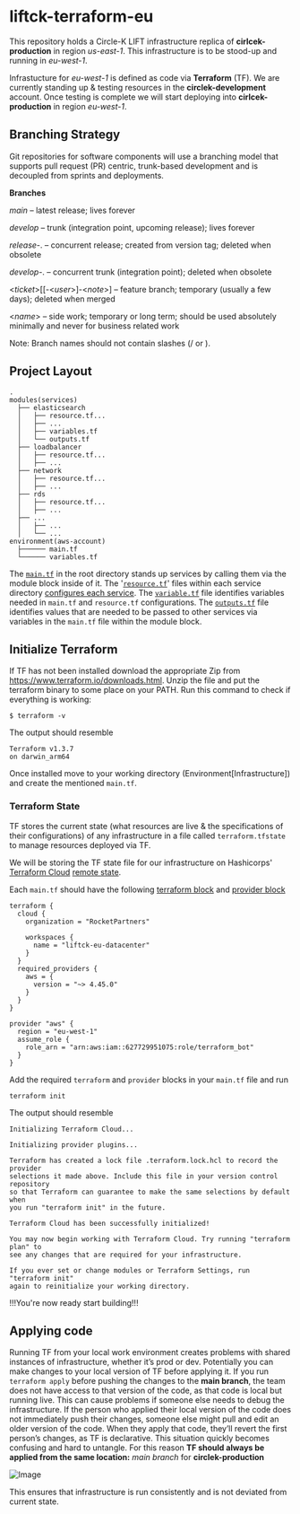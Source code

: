 # liftck-terraform-eu

This repository holds a Circle-K LIFT infrastructure replica of **cirlcek-production** in region *us-east-1*.
This infrastructure is to be stood-up and running in *eu-west-1*. 

Infrastucture for *eu-west-1* is defined as code via **Terraform** (TF). We are currently standing up & testing resources in the **circlek-development** account. Once testing is complete we will start deploying into **cirlcek-production** in region *eu-west-1*.

## Branching Strategy
Git repositories for software components will use a branching model that supports pull request (PR) centric, trunk-based development and is decoupled from sprints and deployments.
  
**Branches**
  
*main* – latest release; lives forever

*develop* – trunk (integration point, upcoming release); lives forever

*release*-<major>.<minor> – concurrent release; created from version tag; deleted when obsolete

*develop*-<major>.<minor> – concurrent trunk (integration point); deleted when obsolete

<*ticket*>[[-<*user*>]-<*note*>] – feature branch; temporary (usually a few days); deleted when merged

<*name*> – side work; temporary or long term; should be used absolutely minimally and never for business related work

Note: Branch names should not contain slashes (/ or \).
  
## Project Layout
```
.
modules(services)
  ├── elasticsearch
  │   ├── resource.tf...
  │   ├── ...
  │   ├── variables.tf
  │   └── outputs.tf
  ├── loadbalancer
  │   ├── resource.tf...
  │   ├── ...
  ├── network
  │   ├── resource.tf...
  │   ├── ...
  ├── rds
  │   ├── resource.tf...
  │   ├── ...
  ├── ...
  │   ├── ...
  │   └── ...
environment(aws-account)
  ├────── main.tf
  └────── variables.tf
```
The [`main.tf`](https://developer.hashicorp.com/terraform/tutorials/aws-get-started/aws-build) in the root directory stands up services by calling them via the module block inside of it. The '[`resource.tf`](https://developer.hashicorp.com/terraform/tutorials/aws-get-started/aws-build)' files within each service directory [configures each service](https://developer.hashicorp.com/terraform/language/resources). The [`variable.tf`](https://developer.hashicorp.com/terraform/tutorials/aws-get-started/aws-variables) file identifies variables needed in `main.tf` and `resource.tf` configurations. The [`outputs.tf`](https://developer.hashicorp.com/terraform/language/values/outputs) file identifies values that are needed to be passed to other services via variables in the `main.tf` file within the module block.
 
## Initialize Terraform

If TF has not been installed download the appropriate Zip from https://www.terraform.io/downloads.html. Unzip the file and put the terraform binary to some place on your PATH.
Run this command to check if everything is working:
```
$ terraform -v
```

The output should resemble
```
Terraform v1.3.7
on darwin_arm64
```

Once installed move to your working directory (Environment[Infrastructure]) and create the mentioned `main.tf`.

### Terraform State
TF stores the current state (what resources are live & the specifications of their configurations) of any infrastructure in a file called `terraform.tfstate` to manage resources deployed via TF.

We will be storing the TF state file for our infrastructure on Hashicorps' [Terraform Cloud](https://cloud.hashicorp.com/products/terraform) [remote state](https://developer.hashicorp.com/terraform/cloud-docs/workspaces/state).

Each `main.tf` should have the following [terraform block](https://developer.hashicorp.com/terraform/language/settings) and [provider block](https://registry.terraform.io/providers/hashicorp/aws/latest/docs)
```
terraform {
  cloud {
    organization = "RocketPartners"

    workspaces {
      name = "liftck-eu-datacenter"
    }
  }
  required_providers {
    aws = {
      version = "~> 4.45.0"
    }
  }
}

provider "aws" {
  region = "eu-west-1"
  assume_role {
    role_arn = "arn:aws:iam::627729951075:role/terraform_bot"
  }
}
```

Add the required `terraform` and `provider` blocks in your `main.tf` file and run
```
terraform init
```



The output should resemble
```
Initializing Terraform Cloud...

Initializing provider plugins...

Terraform has created a lock file .terraform.lock.hcl to record the provider
selections it made above. Include this file in your version control repository
so that Terraform can guarantee to make the same selections by default when
you run "terraform init" in the future.

Terraform Cloud has been successfully initialized!

You may now begin working with Terraform Cloud. Try running "terraform plan" to
see any changes that are required for your infrastructure.

If you ever set or change modules or Terraform Settings, run "terraform init"
again to reinitialize your working directory.
```
  
!!!You're now ready start building!!!

## Applying code
Running TF from your local work environment creates problems with shared instances of infrastructure, whether it’s prod or dev. 
Potentially you can make changes to your local version of TF before applying it. 
If you run `terraform apply` before pushing the changes to the **main branch**, the team does not have access to that version of the code, as that code is local but running live. 
This can cause problems if someone else needs to debug the infrastructure.
If the person who applied their local version of the code does not immediately push their changes, someone else might pull and edit an older version of the code. 
When they apply that code, they’ll revert the first person’s changes, as TF is declarative. 
This situation quickly becomes confusing and hard to untangle.
For this reason **TF should always be applied from the same location:** *main branch* for **circlek-production**

![Image](https://learning.oreilly.com/api/v2/epubs/urn:orm:book:9781098114664/files/assets/iac2_2003.png)

This ensures that infrastructure is run consistently and is not deviated from current state.


